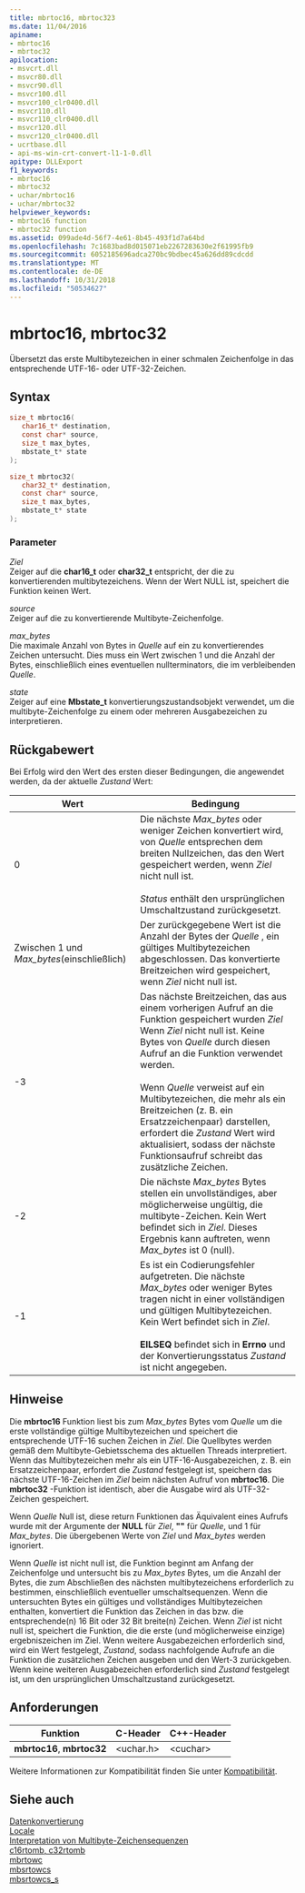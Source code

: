 ```yaml
---
title: mbrtoc16, mbrtoc323
ms.date: 11/04/2016
apiname:
- mbrtoc16
- mbrtoc32
apilocation:
- msvcrt.dll
- msvcr80.dll
- msvcr90.dll
- msvcr100.dll
- msvcr100_clr0400.dll
- msvcr110.dll
- msvcr110_clr0400.dll
- msvcr120.dll
- msvcr120_clr0400.dll
- ucrtbase.dll
- api-ms-win-crt-convert-l1-1-0.dll
apitype: DLLExport
f1_keywords:
- mbrtoc16
- mbrtoc32
- uchar/mbrtoc16
- uchar/mbrtoc32
helpviewer_keywords:
- mbrtoc16 function
- mbrtoc32 function
ms.assetid: 099ade4d-56f7-4e61-8b45-493f1d7a64bd
ms.openlocfilehash: 7c1683bad8d015071eb2267283630e2f61995fb9
ms.sourcegitcommit: 6052185696adca270bc9bdbec45a626dd89cdcdd
ms.translationtype: MT
ms.contentlocale: de-DE
ms.lasthandoff: 10/31/2018
ms.locfileid: "50534627"
---
```

# <a name="mbrtoc16-mbrtoc32"></a>mbrtoc16, mbrtoc32

Übersetzt das erste Multibytezeichen in einer schmalen Zeichenfolge in das entsprechende UTF-16- oder UTF-32-Zeichen.

## <a name="syntax"></a>Syntax

```C
size_t mbrtoc16(
   char16_t* destination,
   const char* source,
   size_t max_bytes,
   mbstate_t* state
);

size_t mbrtoc32(
   char32_t* destination,
   const char* source,
   size_t max_bytes,
   mbstate_t* state
);

```

### <a name="parameters"></a>Parameter

*Ziel*<br/>
Zeiger auf die **char16_t** oder **char32_t** entspricht, der die zu konvertierenden multibytezeichens. Wenn der Wert NULL ist, speichert die Funktion keinen Wert.

*source*<br/>
Zeiger auf die zu konvertierende Multibyte-Zeichenfolge.

*max_bytes*<br/>
Die maximale Anzahl von Bytes in *Quelle* auf ein zu konvertierendes Zeichen untersucht. Dies muss ein Wert zwischen 1 und die Anzahl der Bytes, einschließlich eines eventuellen nullterminators, die im verbleibenden *Quelle*.

*state*<br/>
Zeiger auf eine **Mbstate_t** konvertierungszustandsobjekt verwendet, um die multibyte-Zeichenfolge zu einem oder mehreren Ausgabezeichen zu interpretieren.

## <a name="return-value"></a>Rückgabewert

Bei Erfolg wird den Wert des ersten dieser Bedingungen, die angewendet werden, da der aktuelle *Zustand* Wert:

|Wert|Bedingung|
|-----------|---------------|
|0|Die nächste *Max_bytes* oder weniger Zeichen konvertiert wird, von *Quelle* entsprechen dem breiten Nullzeichen, das den Wert gespeichert werden, wenn *Ziel* nicht null ist.<br /><br /> *Status* enthält den ursprünglichen Umschaltzustand zurückgesetzt.|
|Zwischen 1 und *Max_bytes*(einschließlich)|Der zurückgegebene Wert ist die Anzahl der Bytes der *Quelle* , ein gültiges Multibytezeichen abgeschlossen. Das konvertierte Breitzeichen wird gespeichert, wenn *Ziel* nicht null ist.|
|-3|Das nächste Breitzeichen, das aus einem vorherigen Aufruf an die Funktion gespeichert wurden *Ziel* Wenn *Ziel* nicht null ist. Keine Bytes von *Quelle* durch diesen Aufruf an die Funktion verwendet werden.<br /><br /> Wenn *Quelle* verweist auf ein Multibytezeichen, die mehr als ein Breitzeichen (z. B. ein Ersatzzeichenpaar) darstellen, erfordert die *Zustand* Wert wird aktualisiert, sodass der nächste Funktionsaufruf schreibt  das zusätzliche Zeichen.|
|-2|Die nächste *Max_bytes* Bytes stellen ein unvollständiges, aber möglicherweise ungültig, die multibyte-Zeichen. Kein Wert befindet sich in *Ziel*. Dieses Ergebnis kann auftreten, wenn *Max_bytes* ist 0 (null).|
|-1|Es ist ein Codierungsfehler aufgetreten. Die nächste *Max_bytes* oder weniger Bytes tragen nicht in einer vollständigen und gültigen Multibytezeichen. Kein Wert befindet sich in *Ziel*.<br /><br /> **EILSEQ** befindet sich in **Errno** und der Konvertierungsstatus *Zustand* ist nicht angegeben.|

## <a name="remarks"></a>Hinweise

Die **mbrtoc16** Funktion liest bis zum *Max_bytes* Bytes vom *Quelle* um die erste vollständige gültige Multibytezeichen und speichert die entsprechende UTF-16 suchen Zeichen in *Ziel*. Die Quellbytes werden gemäß dem Multibyte-Gebietsschema des aktuellen Threads interpretiert. Wenn das Multibytezeichen mehr als ein UTF-16-Ausgabezeichen, z. B. ein Ersatzzeichenpaar, erfordert die *Zustand* festgelegt ist, speichern das nächste UTF-16-Zeichen im *Ziel* beim nächsten Aufruf von **mbrtoc16**. Die **mbrtoc32** -Funktion ist identisch, aber die Ausgabe wird als UTF-32-Zeichen gespeichert.

Wenn *Quelle* Null ist, diese return Funktionen das Äquivalent eines Aufrufs wurde mit der Argumente der **NULL** für *Ziel*, **""** für *Quelle*, und 1 für *Max_bytes*. Die übergebenen Werte von *Ziel* und *Max_bytes* werden ignoriert.

Wenn *Quelle* ist nicht null ist, die Funktion beginnt am Anfang der Zeichenfolge und untersucht bis zu *Max_bytes* Bytes, um die Anzahl der Bytes, die zum Abschließen des nächsten multibytezeichens erforderlich zu bestimmen, einschließlich eventueller umschaltsequenzen. Wenn die untersuchten Bytes ein gültiges und vollständiges Multibytezeichen enthalten, konvertiert die Funktion das Zeichen in das bzw. die entsprechende(n) 16 Bit oder 32 Bit breite(n) Zeichen. Wenn *Ziel* ist nicht null ist, speichert die Funktion, die die erste (und möglicherweise einzige) ergebniszeichen im Ziel. Wenn weitere Ausgabezeichen erforderlich sind, wird ein Wert festgelegt, *Zustand*, sodass nachfolgende Aufrufe an die Funktion die zusätzlichen Zeichen ausgeben und den Wert-3 zurückgeben. Wenn keine weiteren Ausgabezeichen erforderlich sind *Zustand* festgelegt ist, um den ursprünglichen Umschaltzustand zurückgesetzt.

## <a name="requirements"></a>Anforderungen

|Funktion|C-Header|C++-Header|
|--------------|--------------|------------------|
|**mbrtoc16**, **mbrtoc32**|\<uchar.h>|\<cuchar>|

Weitere Informationen zur Kompatibilität finden Sie unter [Kompatibilität](../../c-runtime-library/compatibility.md).

## <a name="see-also"></a>Siehe auch

[Datenkonvertierung](../../c-runtime-library/data-conversion.md)<br/>
[Locale](../../c-runtime-library/locale.md)<br/>
[Interpretation von Multibyte-Zeichensequenzen](../../c-runtime-library/interpretation-of-multibyte-character-sequences.md)<br/>
[c16rtomb, c32rtomb](c16rtomb-c32rtomb1.md)<br/>
[mbrtowc](mbrtowc.md)<br/>
[mbsrtowcs](mbsrtowcs.md)<br/>
[mbsrtowcs_s](mbsrtowcs-s.md)<br/>
